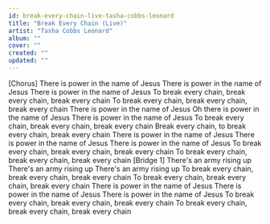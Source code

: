 ```yaml
---
id: break-every-chain-live-tasha-cobbs-leonard
title: "Break Every Chain (Live)"
artist: "Tasha Cobbs Leonard"
album: ""
cover: ""
created: ""
updated: ""
---
```


[Chorus]
There is power in the name of Jesus
There is power in the name of Jesus
There is power in the name of Jesus
To break every chain, break every chain, break every chain
To break every chain, break every chain, break every chain
There is power in the name of Jesus
Oh there is power in the name of Jesus
There is power in the name of Jesus
To break every chain, break every chain, break every chain
Break every chain, to break every chain, break every chain
There is power in the name of Jesus
There is power in the name of Jesus
There is power in the name of Jesus
To break every chain, break every chain, break every chain
To break every chain, break every chain, break every chain
[Bridge 1]
There's an army rising up
There's an army rising up
There's an army rising up
To break every chain, break every chain, break every chain
To break every chain, break every chain, break every chain
There is power in the name of Jesus
There is power in the name of Jesus
There is power in the name of Jesus
To break every chain, break every chain, break every chain
To break every chain, break every chain, break every chain
